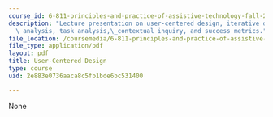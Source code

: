 ```yaml
---
course_id: 6-811-principles-and-practice-of-assistive-technology-fall-2014
description: "Lecture presentation on user-centered design, iterative design, user\
  \ analysis, task analysis,\_contextual inquiry, and success metrics."
file_location: /coursemedia/6-811-principles-and-practice-of-assistive-technology-fall-2014/2e883e0736aaca8c5fb1bde6bc531400_MIT6_811F14_UserCentered.pdf
file_type: application/pdf
layout: pdf
title: User-Centered Design
type: course
uid: 2e883e0736aaca8c5fb1bde6bc531400

---
```

None